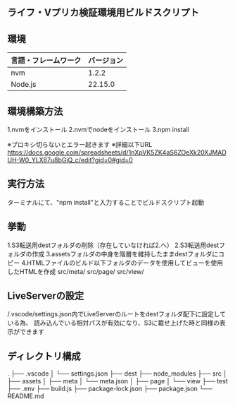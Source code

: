 ## ライフ・Vプリカ検証環境用ビルドスクリプト

## 環境

| 言語・フレームワーク  | バージョン |
| --------------------- | ---------- |
| nvm                   | 1.2.2     |
| Node.js               | 22.15.0   |

## 環境構築方法

1.nvmをインストール
2.nvmでnodeをインストール
3.npm install

※プロキシ切らないとエラー起きます
※詳細以下URL
https://docs.google.com/spreadsheets/d/1nXpVK5ZK4aS6ZOeXk20XJMADUH-W0_YLX87u8bGiQ_c/edit?gid=0#gid=0

## 実行方法

ターミナルにて、"npm install"と入力することでビルドスクリプト起動

## 挙動

1.S3転送用destフォルダの削除（存在していなければ2.へ）
2.S3転送用destフォルダの作成
3.assetsフォルダの中身を階層を維持したままdestフォルダにコピー
4.HTMLファイルのビルド以下フォルダのデータを使用してビューを使用したHTMLを作成
  src/meta/
  src/page/
  src/view/
  
## LiveServerの設定

/.vscode/settings.json内でLiveServerのルートをdestフォルダ配下に設定している為、
読み込んでいる相対パスが有効になり、S3に載せ上げた時と同様の表示ができます

## ディレクトリ構成

.
├── .vscode
│   └── settings.json
├── dest
├── node_modules
├── src
│   ├── assets
│   ├── meta
│       └── meta.json
│   ├── page
│   └── view
├── test
├── .env
├── build.js
├── package-lock.json
├── package.json
└── README.md